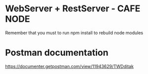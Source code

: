 # WebServer + RestServer - CAFE NODE 
Remember that you must to run npm install to rebuild node modules

# Postman documentation

https://documenter.getpostman.com/view/11943629/TWDditak

